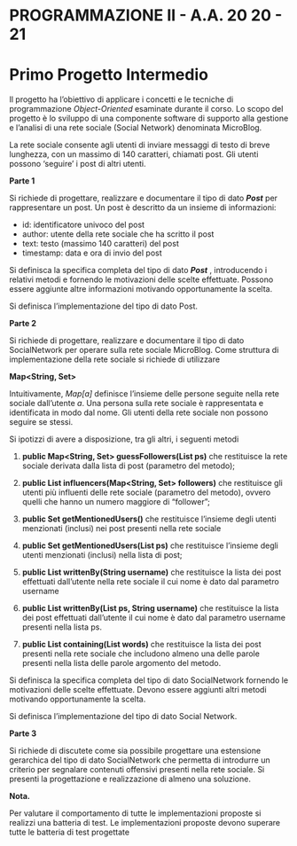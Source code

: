 
# PROGRAMMAZIONE II - A.A. 20 20 - 21

# Primo Progetto Intermedio

Il progetto ha l’obiettivo di applicare i concetti e le tecniche di programmazione _Object-Oriented_
esaminate durante il corso. Lo scopo del progetto è lo sviluppo di una componente software di
supporto alla gestione e l’analisi di una rete sociale (Social Network) denominata MicroBlog.

La rete sociale consente agli utenti di inviare messaggi di testo di breve lunghezza, con un massimo
di 140 caratteri, chiamati post. Gli utenti possono ‘seguire’ i post di altri utenti.

**Parte 1**

Si richiede di progettare, realizzare e documentare il tipo di dato **_Post_** per rappresentare un post.
Un post è descritto da un insieme di informazioni:

- id: identificatore univoco del post
- author: utente della rete sociale che ha scritto il post
- text: testo (massimo 140 caratteri) del post
- timestamp: data e ora di invio del post

Si definisca la specifica completa del tipo di dato **_Post_** , introducendo i relativi metodi e fornendo le
motivazioni delle scelte effettuate. Possono essere aggiunte altre informazioni motivando
opportunamente la scelta.

Si definisca l’implementazione del tipo di dato Post.

**Parte 2**

Si richiede di progettare, realizzare e documentare il tipo di dato SocialNetwork per operare sulla
rete sociale MicroBlog. Come struttura di implementazione della rete sociale si richiede di utilizzare

**Map<String, Set<String>>**

Intuitivamente, _Map[a]_ definisce l’insieme delle persone seguite nella rete sociale dall’utente _a_. Una
persona sulla rete sociale è rappresentata e identificata in modo dal nome. Gli utenti della rete
sociale non possono seguire se stessi.

Si ipotizzi di avere a disposizione, tra gli altri, i seguenti metodi

1. **public Map<String, Set<String>> guessFollowers(List<Post> ps)** che restituisce la rete
    sociale derivata dalla lista di post (parametro del metodo);
2. **public List<String> influencers(Map<String, Set<String>> followers)** che restituisce gli
    utenti più influenti delle rete sociale (parametro del metodo), ovvero quelli che hanno un
    numero maggiore di “follower”;
3. **public Set<String> getMentionedUsers()** che restituisce l’insieme degli utenti menzionati
    (inclusi) nei post presenti nella rete sociale
4. **public Set<String> getMentionedUsers(List<Post> ps)** che restituisce l’insieme degli utenti
    menzionati (inclusi) nella lista di post;

5. **public List<Post> writtenBy(String username)** che restituisce la lista dei post effettuati
    dall’utente nella rete sociale il cui nome è dato dal parametro username
6. **public List<Post> writtenBy(List<Post> ps, String username)** che restituisce la lista dei post
    effettuati dall’utente il cui nome è dato dal parametro username presenti nella lista ps.
7. **public List<Post> containing(List<String> words)** che restituisce la lista dei post presenti
    nella rete sociale che includono almeno una delle parole presenti nella lista delle parole
    argomento del metodo.

Si definisca la specifica completa del tipo di dato SocialNetwork fornendo le motivazioni delle scelte
effettuate. Devono essere aggiunti altri metodi motivando opportunamente la scelta.

Si definisca l’implementazione del tipo di dato Social Network.

**Parte 3**

Si richiede di discutete come sia possibile progettare una estensione gerarchica del tipo di dato
SocialNetwork che permetta di introdurre un criterio per segnalare contenuti offensivi presenti nella
rete sociale. Si presenti la progettazione e realizzazione di almeno una soluzione.

**Nota.**

Per valutare il comportamento di tutte le implementazioni proposte si realizzi una batteria di test.
Le implementazioni proposte devono superare tutte le batteria di test progettate


